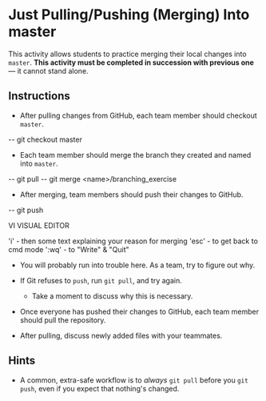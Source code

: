 # Just Pulling/Pushing (Merging) Into master

This activity allows students to practice merging their local changes into `master`. **This activity must be completed in succession with previous one** — it cannot stand alone.

## Instructions

* After pulling changes from GitHub, each team member should checkout `master`.

-- git checkout master

* Each team member should merge the branch they created and named into `master`.

-- git pull 
-- git merge \<name>/branching_exercise

  * After merging, team members should push their changes to GitHub.

-- git push

VI VISUAL EDITOR

'i' - then some text explaining your reason for merging
'esc' - to get back to cmd mode
':wq' - to "Write" & "Quit"

* You will probably run into trouble here. As a team, try to figure out why.

* If Git refuses to `push`, run `git pull`, and try again.

  * Take a moment to discuss why this is necessary.

* Once everyone has pushed their changes to GitHub, each team member should pull the repository.

* After pulling, discuss newly added files with your teammates.

## Hints

* A common, extra-safe workflow is to _always_ `git pull` before you `git push`, even if you expect that nothing's changed.

